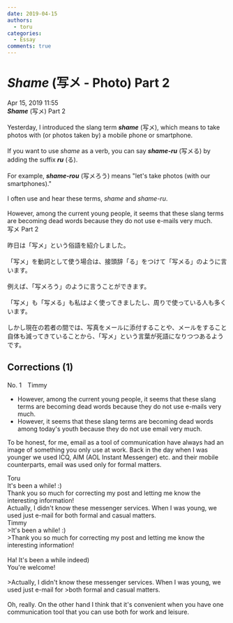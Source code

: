 ```yaml
---
date: 2019-04-15
authors:
  - toru
categories:
  - Essay
comments: true
---
```


# <strong><em>Shame</strong></em> (写メ - Photo) Part 2
<div class="date">Apr 15, 2019 11:55</div>
<div id="post"><div id="body_show_ori">
<strong><em>Shame</strong></em> (写メ) Part 2<br/><br/>Yesterday, I introduced the slang term <strong><em>shame</em></strong> (写メ), which means to take photos with (or photos taken by) a mobile phone or smartphone.<br/><br/>If you want to use <em>shame</em> as a verb, you can say <strong><em>shame-ru</em></strong> (写メる) by adding the suffix <strong><em>ru</em></strong> (る).<br/><br/>For example, <strong><em>shame-rou</em></strong> (写メろう) means "let's take photos (with our smartphones)."<br/><br/>I often use and hear these terms, <em>shame</em> and <em>shame-ru</em>.<br/><br/>However, among the current young people, it seems that these slang terms are becoming dead words because they do not use e-mails very much.
</div></div>

<!-- more -->

<div id="post_ja"><div id="body_show_mo">
写メ Part 2<br/><br/>昨日は「写メ」という俗語を紹介しました。<br/><br/>「写メ」を動詞として使う場合は、接頭辞「る」をつけて「写メる」のように言います。<br/><br/>例えば、「写メろう」のように言うことができます。<br/><br/>「写メ」も「写メる」も私はよく使ってきましたし、周りで使っている人も多くいます。<br/><br/>しかし現在の若者の間では、写真をメールに添付することや、メールをすること自体も減ってきていることから、「写メ」という言葉が死語になりつつあるようです。
</div></div>

## Corrections (1)
<div id="block"><div class="first_name"> No. 1　<span class="just_name">Timmy</span></div><div id="block2">
<ul class="correction_field">
<li class="incorrect">However, among the current young people, it seems that these slang terms are becoming dead words because they do not use e-mails very much.</li>
<li class="corrected correct">
However, it seems that these slang terms are becoming dead words among <span class="f_blue">today's youth</span> because they do not use email very much.
</li>
</ul>
<p class="comment_small">
 To be honest, for me, email as a tool of communication have always had an image of something you only use at work. Back in the day when I was younger we used ICQ, AIM (AOL Instant Messenger) etc. and their mobile counterparts, email was used only for formal matters.
</p>

</div><div class="name"><span class="just_name">Toru</span><br>
It's been a while! :)<br/>Thank you so much for correcting my post and letting me know the interesting information!<br/>Actually, I didn't know these messenger services. When I was young, we used just e-mail for both formal and casual matters.
</div>
<div class="name"><span class="just_name">Timmy</span><br>
&gt;It's been a while! :)<br/>&gt;Thank you so much for correcting my post and letting me know the interesting information!<br/><br/>Ha! It's been a while indeed)<br/>You're welcome!<br/><br/>&gt;Actually, I didn't know these messenger services. When I was young, we used just e-mail for &gt;both formal and casual matters.<br/><br/>Oh, really. On the other hand I think that it's convenient when you have one communication tool that you can use both for work and leisure.
</div>
</div>
